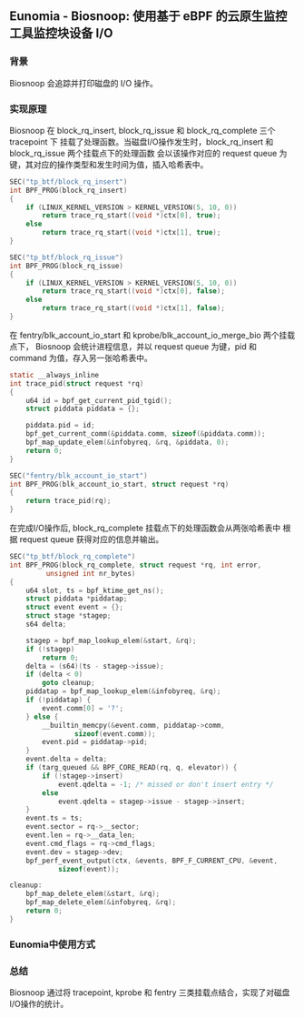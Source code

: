 ## Eunomia - Biosnoop: 使用基于 eBPF 的云原生监控工具监控块设备 I/O
### 背景

Biosnoop 会追踪并打印磁盘的 I/O 操作。

### 实现原理

Biosnoop 在 block_rq_insert, block_rq_issue 和 block_rq_complete 三个 tracepoint 下
挂载了处理函数。当磁盘I/O操作发生时，block_rq_insert 和 block_rq_issue 两个挂载点下的处理函数
会以该操作对应的 request queue 为键，其对应的操作类型和发生时间为值，插入哈希表中。
```c
SEC("tp_btf/block_rq_insert")
int BPF_PROG(block_rq_insert)
{
	if (LINUX_KERNEL_VERSION > KERNEL_VERSION(5, 10, 0))
		return trace_rq_start((void *)ctx[0], true);
	else
		return trace_rq_start((void *)ctx[1], true);
}

SEC("tp_btf/block_rq_issue")
int BPF_PROG(block_rq_issue)
{
	if (LINUX_KERNEL_VERSION > KERNEL_VERSION(5, 10, 0))
		return trace_rq_start((void *)ctx[0], false);
	else
		return trace_rq_start((void *)ctx[1], false);
}

```
在 fentry/blk_account_io_start 和 kprobe/blk_account_io_merge_bio 两个挂载点下，
Biosnoop 会统计进程信息，并以 request queue 为键，pid 和 command 为值，存入另一张哈希表中。
```c
static __always_inline
int trace_pid(struct request *rq)
{
	u64 id = bpf_get_current_pid_tgid();
	struct piddata piddata = {};

	piddata.pid = id;
	bpf_get_current_comm(&piddata.comm, sizeof(&piddata.comm));
	bpf_map_update_elem(&infobyreq, &rq, &piddata, 0);
	return 0;
}

SEC("fentry/blk_account_io_start")
int BPF_PROG(blk_account_io_start, struct request *rq)
{
	return trace_pid(rq);
}
```
在完成I/O操作后, block_rq_complete 挂载点下的处理函数会从两张哈希表中
根据 request queue 获得对应的信息并输出。
```c
SEC("tp_btf/block_rq_complete")
int BPF_PROG(block_rq_complete, struct request *rq, int error,
	     unsigned int nr_bytes)
{
	u64 slot, ts = bpf_ktime_get_ns();
	struct piddata *piddatap;
	struct event event = {};
	struct stage *stagep;
	s64 delta;

	stagep = bpf_map_lookup_elem(&start, &rq);
	if (!stagep)
		return 0;
	delta = (s64)(ts - stagep->issue);
	if (delta < 0)
		goto cleanup;
	piddatap = bpf_map_lookup_elem(&infobyreq, &rq);
	if (!piddatap) {
		event.comm[0] = '?';
	} else {
		__builtin_memcpy(&event.comm, piddatap->comm,
				sizeof(event.comm));
		event.pid = piddatap->pid;
	}
	event.delta = delta;
	if (targ_queued && BPF_CORE_READ(rq, q, elevator)) {
		if (!stagep->insert)
			event.qdelta = -1; /* missed or don't insert entry */
		else
			event.qdelta = stagep->issue - stagep->insert;
	}
	event.ts = ts;
	event.sector = rq->__sector;
	event.len = rq->__data_len;
	event.cmd_flags = rq->cmd_flags;
	event.dev = stagep->dev;
	bpf_perf_event_output(ctx, &events, BPF_F_CURRENT_CPU, &event,
			sizeof(event));

cleanup:
	bpf_map_delete_elem(&start, &rq);
	bpf_map_delete_elem(&infobyreq, &rq);
	return 0;
}

```

### Eunomia中使用方式


### 总结
Biosnoop 通过将 tracepoint, kprobe 和 fentry 三类挂载点结合，实现了对磁盘I/O操作的统计。